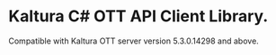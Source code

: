 # Kaltura C# OTT API Client Library.
Compatible with Kaltura OTT server version 5.3.0.14298 and above.
